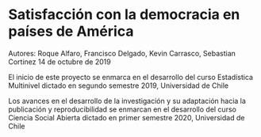 # Satisfacción con la democracia en países de América
Autores: Roque Alfaro, Francisco Delgado, Kevin Carrasco, Sebastian Cortinez
14 de octubre de 2019

El inicio de este proyecto se enmarca en el desarrollo del curso Estadística Multinivel dictado en segundo semestre 2019, Universidad de Chile

Los avances en el desarrollo de la investigación y su adaptación hacia la publicación y reproducibilidad se enmarcan en el desarrollo del curso Ciencia Social Abierta dictado en primer semestre 2020, Universidad de Chile
